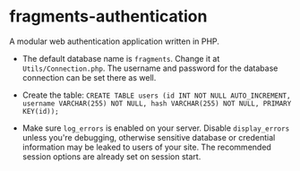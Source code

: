 # fragments-authentication
A modular web authentication application written in PHP.

- The default database name is `fragments`. Change it at `Utils/Connection.php`. The username and password for the database connection can be set there as well.

- Create the table: `CREATE TABLE users (id INT NOT NULL AUTO_INCREMENT, username VARCHAR(255) NOT NULL, hash VARCHAR(255) NOT NULL, PRIMARY KEY(id));`

- Make sure `log_errors` is enabled on your server. Disable `display_errors` unless you're debugging, otherwise sensitive database or credential information may be leaked to users of your site. The recommended session options are already set on session start.
